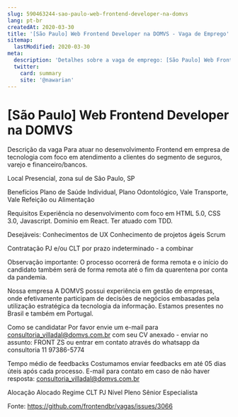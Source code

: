 ```yaml
---
slug: 590463244-sao-paulo-web-frontend-developer-na-domvs
lang: pt-br
createdAt: 2020-03-30
title: '[São Paulo] Web Frontend Developer na DOMVS - Vaga de Emprego'
sitemap:
  lastModified: 2020-03-30
meta:
  description: 'Detalhes sobre a vaga de emprego: [São Paulo] Web Frontend Developer na DOMVS'
  twitter:
    card: summary
    site: '@nawarian'
---
```


# [São Paulo] Web Frontend Developer na DOMVS

Descrição da vaga
Para atuar no desenvolvimento Frontend em empresa de tecnologia com foco em atendimento a clientes do segmento de seguros, varejo e financeiro/bancos.

Local
Presencial, zona sul de São Paulo, SP

Benefícios
Plano de Saúde Individual, Plano Odontológico, Vale Transporte, Vale Refeição ou Alimentação

Requisitos
Experiência no desenvolvimento com foco em HTML 5.0, CSS 3.0, Javascript.
Domínio em React.
Ter atuado com TDD.

Desejáveis:
Conhecimentos de UX
Conhecimento de projetos ágeis Scrum

Contratação
PJ e/ou CLT por prazo indeterminado - a combinar

Observação importante: O processo ocorrerá de forma remota e o início do candidato também será de forma remota até o fim da quarentena por conta da pandemia.

Nossa empresa
A DOMVS possui experiência em gestão de empresas, onde efetivamente participam de decisões de negócios embasadas pela utilização estratégica da tecnologia da informação.
Estamos presentes no Brasil e também em Portugal.

Como se candidatar
Por favor envie um e-mail para consultoria_villadal@domvs.com.br com seu CV anexado - enviar no assunto: FRONT ZS ou entrar em contato através do whatsapp da consultoria 11 97386-5774

Tempo médio de feedbacks
Costumamos enviar feedbacks em até 05 dias úteis após cada processo.
E-mail para contato em caso de não haver resposta: consultoria_villadal@domvs.com.br

Alocação
Alocado
Regime
CLT
PJ
Nível
Pleno
Sênior
Especialista


Fonte: https://github.com/frontendbr/vagas/issues/3066